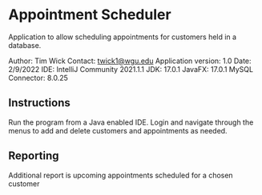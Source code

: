 # Appointment Scheduler
Application to allow scheduling appointments for customers held in a database.

Author: Tim Wick
Contact: twick1@wgu.edu
Application version: 1.0
Date: 2/9/2022
IDE: IntelliJ Community 2021.1.1
JDK: 17.0.1
JavaFX: 17.0.1
MySQL Connector: 8.0.25

## Instructions
Run the program from a Java enabled IDE. Login and navigate through the menus to add and delete customers and appointments as needed.

## Reporting
Additional report is upcoming appointments scheduled for a chosen customer
